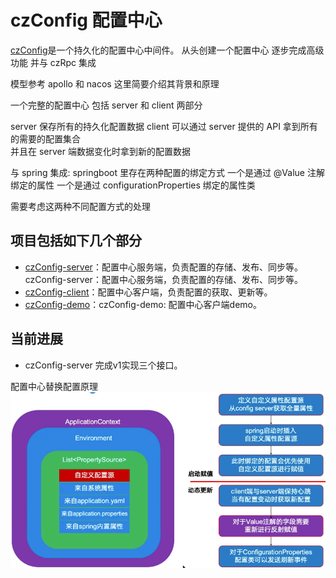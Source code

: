 # czConfig 配置中心
[czConfig](https://github.com/zjianru/czConfig)是一个持久化的配置中心中间件。
从头创建一个配置中心 逐步完成高级功能  并与 czRpc 集成

模型参考 apollo 和 nacos 这里简要介绍其背景和原理

一个完整的配置中心 包括 server 和 client 两部分

server 保存所有的持久化配置数据 client 可以通过 server 提供的 API 拿到所有的需要的配置集合  
并且在 server 端数据变化时拿到新的配置数据

与 spring 集成:
springboot 里存在两种配置的绑定方式
一个是通过 @Value 注解绑定的属性
一个是通过 configurationProperties 绑定的属性类

需要考虑这两种不同配置方式的处理

## 项目包括如下几个部分

* [czConfig-server](./czConfig-server)：配置中心服务端，负责配置的存储、发布、同步等。czConfig-server：配置中心服务端，负责配置的存储、发布、同步等。
* [czConfig-client](./czConfig-client)：配置中心客户端，负责配置的获取、更新等。
* [czConfig-demo](./czConfig-demo)：czConfig-demo: 配置中心客户端demo。

## 当前进展

* czConfig-server 完成v1实现三个接口。

配置中心替换配置原理
![img.png](noteImg/img.png)